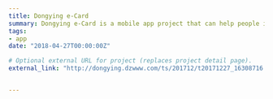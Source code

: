```yaml
---
title: Dongying e-Card
summary: Dongying e-Card is a mobile app project that can help people in Dongying Shandong, China register to see doctors, scan QRcode to pay, pay for property fees, utilities, and so on. As a project manager, I led a 10 people developing team. I was responsible for designing the prototype of Dongying e-Card app, and software interface integration with the Social Security Administration, library, hospital, and other institutions in Dongying Shandong, China.
tags:
- app
date: "2018-04-27T00:00:00Z"

# Optional external URL for project (replaces project detail page).
external_link: "http://dongying.dzwww.com/ts/201712/t20171227_16308716.htm"


---
```


